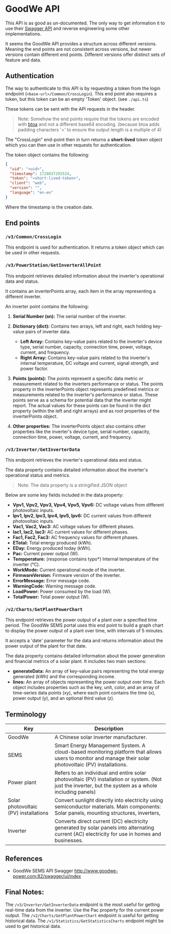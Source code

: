 # GoodWe API

This API is as good as un-documented. The only way to get information it to use their [Swagger API](http://www.goodwe-power.com:82/swagger/ui/index) 
and reverse engineering some other implementations.

It seems the GoodWe API provides a structure across different versions. 
Meaning the end points are not consistent across versions, but newer versions contain
different end points. Different versions offer distinct sets of feature and data.

## Authentication

The way to authenticate to this API is by requesting a token from the login endpoint (`<base-url>/Common/CrossLogin`).
This end point also requires a token, but this token can be an empty 'Token' object. (see `./api.ts`)

These tokens can be sent with the API requests in the header.

> Note: Somehow the end points require that the tokens are encoded with [btoa](https://developer.mozilla.org/en-US/docs/Web/API/Window/btoa) and not a different base64 encoding. (because btoa adds padding characters '=' to ensure the output length is a multiple of 4)

The "CrossLogin" end-point then in turn returns a **short-lived** token object which you can then use in other requests
for authentication.

The token object contains the following:

```json
{
  "uid": "<uid>",
  "timestamp": 1728837293524,
  "token": "<short-lived-token>",
  "client": "web",
  "version": "",
  "language": "en-en"
}
```

Where the timestamp is the creation date.

## End points

### `/v3/Common/CrossLogin`

This endpoint is used for authentication. It returns a token object which can be used in other requests.

### `/v3/PowerStation/GetInverterAllPoint`

This endpoint retrieves detailed information about the inverter's operational data and status.

It contains an inverterPoints array, each item in the array representing a different inverter.

An inverter point contains the following:

1. **Serial Number (sn):** The serial number of the inverter.
2. **Dictionary (dict):** Contains two arrays, left and right, each holding key-value pairs of inverter data.
   - **Left Array:** Contains key-value pairs related to the inverter's device type, serial number, capacity, connection time, power, voltage, current, and frequency.
   - **Right Array:** Contains key-value pairs related to the inverter's internal temperature, DC voltage and current, signal strength, and power factor.
3. **Points (points):** The points represent a specific data metric or measurement related to the inverters performance or status.
   The points property in the inverterPoints object represents predefined metrics or measurements related to the inverter's performance or status. These points serve as a schema for potential data that the inverter might report. The actual values for these points can be found in the dict property (within the left and right arrays) and as root properties of the inverterPoints object.

4. **Other properties:** The inverterPoints object also contains other properties like the inverter's device type, serial number, capacity, connection time, power, voltage, current, and frequency.

### `/v3/Inverter/GetInverterData`

This endpoint retrieves the inverter's operational data and status.

The data property contains detailed information about the inverter's operational status and metrics. 

> Note: The data property is a stringified JSON object

Below are some key fields included in the data property:

- **Vpv1, Vpv2, Vpv3, Vpv4, Vpv5, Vpv6:** DC voltage values from different photovoltaic inputs.
- **Ipv1, Ipv2, Ipv3, Ipv4, Ipv5, Ipv6:** DC current values from different photovoltaic inputs.
- **Vac1, Vac2, Vac3:** AC voltage values for different phases.
- **Iac1, Iac2, Iac3:** AC current values for different phases.
- **Fac1, Fac2, Fac3:** AC frequency values for different phases.
- **ETotal:** Total energy produced (kWh).
- **EDay:** Energy produced today (kWh).
- **Pac:** Current power output (W).
- **Tempperature:** (response contains typo*) Internal temperature of the inverter (°C).
- **WorkMode:** Current operational mode of the inverter.
- **FirmwareVersion:** Firmware version of the inverter.
- **ErrorMessage:** Error message code.
- **WarningCode:** Warning message code.
- **LoadPower:** Power consumed by the load (W).
- **TotalPower:** Total power output (W).

### `/v2/Charts/GetPlantPowerChart`

This endpoint retrieves the power output of a plant over a specified time period.
The GoodWe SEMS portal uses this end point to build a graph chart to display the power output of a plant over time, with intervals of 5 minutes.

It accepts a 'date' parameter for the data and returns information about the power output of the plant for that date.

The data property contains detailed information about the power generation and financial metrics of a solar plant. It includes two main sections:

- **generateData:** An array of key-value pairs representing the total energy generated (kWh) and the corresponding income.
- **lines:** An array of objects representing the power output over time. Each object includes properties such as the key, unit, color, and an array of time-series data points (xy), where each point contains the time (x), power output (y), and an optional third value (z).



## Terminology

| Key         | Description                                                                                                                                            |
|-------------|--------------------------------------------------------------------------------------------------------------------------------------------------------|
| GoodWe      | A Chinese solar inverter manufacturer.                                                                                                                  |
| SEMS | Smart Energy Management System. A cloud-based monitoring platform that allows users to monitor and manage their solar photovoltaic (PV) installations. |
| Power plant | Refers to an individual and entire solar photovoltaic (PV) installation or system. (Not just the inverter, but the system as a whole including panels) |
| Solar photovoltaic (PV) installations | Convert sunlight directly into electricity using semiconductor materials. Main components: Solar panels, mounting structures, inverters,               |
| Inverter    | Converts direct current (DC) electricity generated by solar panels into alternating current (AC) electricity for use in homes and businesses.         |

## References

- GoodWe SEMS API Swagger http://www.goodwe-power.com:82/swagger/ui/index

## Final Notes:

The `/v3/Inverter/GetInverterData` endpoint is the most useful for getting real-time data from the inverter. Use the Pac property for the current power output.
The `/v2/Charts/GetPlantPowerChart` endpoint is useful for getting historical data. 
The `/v1/Statistics/GetStatisticsCharts` endpoint might be used to get historical data.
